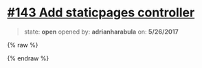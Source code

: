# [\#143 Add staticpages controller](https://github.com/adrianharabula/condr/issues/143)

> state: **open** opened by: **adrianharabula** on: **5/26/2017**

{% raw %}

{% endraw %}



